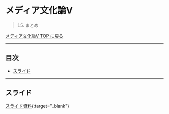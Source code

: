 # メディア文化論V<!-- omit in toc -->
>  15. まとめ


[メディア文化論V TOP に戻る](./index.md)

---
## 目次<!-- omit in toc -->
- [スライド](#スライド)


---

## スライド

[スライド資料](./mct5_15.pdf){:target="_blank"}


